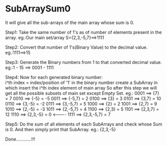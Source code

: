 # SubArraySum0
It will give all the sub-arrays of the main array whose sum is 0.

Step1: 
Take the same number of 1's as of number of elements present in the array.
eg.:Our main set/array S={2,3,-5,7}==>1111


Step2: 
Convert that number of 1's(Binary Value) to the decimal value.
eg.:1111==>15

Step3:
Generate the Binary numbers from 1 to that converted decimal value.
eg.:1 - 15 ==> 0001 - 1111

Step4:
Now for each generated binary number:  
i^th index = index/position of '1' in the binary number 
create a SubArray in which insert the i^th index element of main array 
So after this step we will get all the possible subsets of main set except
Empty Set.
eg.: 
0001 ==> {7} = 7
0010 ==> {-5} = -5
0011 ==> {-5,7} = 2
0100 ==> {3} = 3
0101 ==> {3,7} = 10
0110 ==> {3,-5} = -2
0111 ==> {3,-5,7} = 5
1000 ==> {2} = 2
1001 ==> {2,7} = 9
1010 ==> {2,-5} = -3
1011 ==> {2,-5,7} = 4
1100 ==> {2,3} = 5
1101 ==> {2,3,7} = 12
1110 ==> {2,3,-5} = 0 <----
1111 ==> {2,3,-5,7} = 7

Step5:
Do the sum of all elements of each SubArrays and check whose Sum is 0.
And then simply print that SubArray.
eg.: {2,3,-5}

Done............!!!
